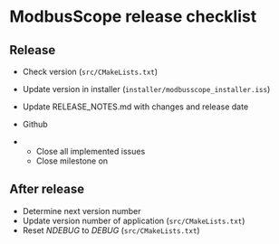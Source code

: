 # ModbusScope release checklist

## Release

* Check version (`src/CMakeLists.txt`)
* Update version in installer (`installer/modbusscope_installer.iss`)
* Update RELEASE_NOTES.md with changes and release date
* Github

* * Close all implemented issues
  * Close milestone on 

## After release

* Determine next version number
* Update version number of application (`src/CMakeLists.txt`)
* Reset *NDEBUG* to *DEBUG* (`src/CMakeLists.txt`)